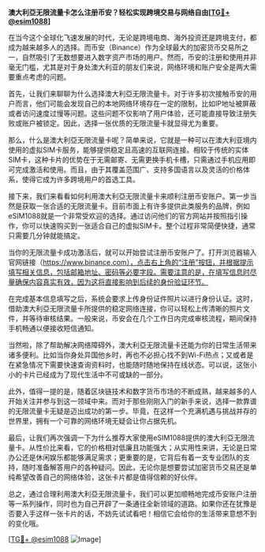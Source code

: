 **澳大利亞无限流量卡怎么注册币安？轻松实现跨境交易与网络自由[[TG💪+ @esim1088](https://t.me/s/esim1088)]**

在当今这个全球化飞速发展的时代，无论是跨境电商、海外投资还是跨境支付，都成为越来越多人的选择。而币安（Binance）作为全球最大的加密货币交易所之一，自然吸引了无数想要进入数字资产市场的用户。然而，币安的注册和使用并非毫无门槛，尤其是对于身处澳大利亚的朋友们来说，网络环境和账户安全是两大需要重点考虑的问题。

首先，让我们来聊聊为什么选择澳大利亞无限流量卡。对于许多初次接触币安的用户而言，他们可能会发现自己的本地网络环境存在一定的限制，比如IP地址被屏蔽或者访问速度过慢等问题。这些问题不仅影响了用户体验，还可能直接导致注册失败或账户被锁定。因此，选择一张优质的无限流量卡就显得尤为重要。

那么，什么是澳大利亞无限流量卡呢？简单来说，它就是一种可以在澳大利亚境内使用的虚拟SIM卡服务，能够提供稳定且高速的互联网连接。相较于传统的实体SIM卡，这种卡片的优势在于无需邮寄、无需更换手机卡槽，只需通过手机应用即可完成激活和使用。而且，由于其覆盖范围广、支持多国语言以及灵活的价格体系，使得它成为许多跨境用户的首选工具。

接下来，我们来看看如何利用澳大利亞无限流量卡来顺利注册币安账户。第一步当然是获取一张合适的无限流量卡。目前市面上有许多提供此类服务的品牌，例如eSIM1088就是一个非常受欢迎的选择。通过访问他们的官方网站并按照指引操作，你可以快速购买到一张适合自己的虚拟SIM卡。整个过程非常简便快捷，通常只需要几分钟就能搞定。

当你的无限流量卡成功激活后，就可以开始尝试注册币安账户了。打开浏览器输入官网链接（https://www.binance.com），点击右上角的“注册”按钮，并根据提示填写相关信息，包括邮箱地址、密码等必要字段。需要注意的是，在填写信息时尽量确保内容真实有效，因为这将直接影响到后续的身份验证环节。

在完成基本信息填写之后，系统会要求上传身份证件照片以进行身份认证。这时，借助澳大利亞无限流量卡所提供的稳定网络连接，你可以轻松上传清晰的照片文件，并等待审核结果。一般来说，币安会在几个工作日内完成审核流程，期间保持手机畅通以便接收短信通知。

当然啦，除了帮助解决网络障碍外，澳大利亞无限流量卡还能为你的日常生活带来诸多便利。比如当你身处异国他乡时，再也不必担心找不到Wi-Fi热点；又或者是在紧急情况下需要快速查询资料时，也能随时随地保持在线状态。可以说，这张小小的卡片已经成为了现代生活中不可或缺的一部分。

此外，值得一提的是，随着区块链技术和数字货币市场的不断成熟，越来越多的人开始关注并参与到这一领域中来。而对于那些刚刚入门的新手来说，选择一款靠谱的无限流量卡无疑是迈出成功的第一步。毕竟，在这样一个充满机遇与挑战并存的世界里，拥有一个可靠的网络环境无疑会让你占据先机。

最后，让我们再次强调一下为什么推荐大家使用eSIM1088提供的澳大利亞无限流量卡。从性价比来看，它的价格相对低廉且功能强大；从实用性来讲，无论是日常办公还是休闲娱乐都能够满足需求；更重要的是，它背后有着一支专业团队的支持，随时准备解答用户的各种疑问。因此，无论你是想要尝试加密货币交易还是单纯希望改善自己的网络体验，这张卡片都是值得信赖的好伙伴。

总之，通过合理利用澳大利亞无限流量卡，我们可以更加顺畅地完成币安账户注册等一系列操作，同时也为自己开辟了一条通往全新领域的道路。如果你还在犹豫是否要入手这样一张卡片的话，不妨先试试看吧！相信它会给你的生活带来意想不到的变化哦。

[[TG💪+ @esim1088](https://t.me/s/esim1088) ![Image](https://i.postimg.cc/4NQfJmqS/Snipaste-2025-05-13-00-14-12.png)]